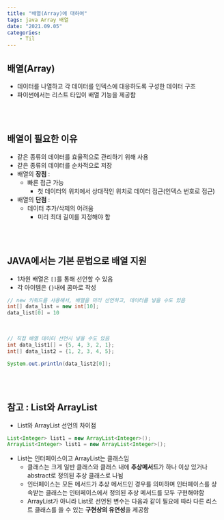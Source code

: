 ```yaml
---
title: "배열(Array)에 대하여"
tags: java Array 배열
date: "2021.09.05"
categories: 
    - Til
---
```


## 배열(Array)
- 데이터를 나열하고 각 데이터를 인덱스에 대응하도록 구성한 데이터 구조
- 파이썬에서는 리스트 타입이 배열 기능을 제공함
<br>
<br>

## 배열이 필요한 이유
- 같은 종류의 데이터를 효율적으로 관리하기 위해 사용
- 같은 종류의 데이터를 순차적으로 저장
- 배열의 **장점** :
	- 빠른 접근 가능
		- 첫 데이터의 위치에서 상대적인 위치로 데이터 접근(인덱스 번호로 접근)
- 배열의 **단점** :
	- 데이터 추가/삭제의 어려움
		- 미리 최대 길이를 지정해야 함
<br>
<br>

## JAVA에서는 기본 문법으로 배열 지원
- 1차원 배열은 `[]`를 통해 선언할 수 있음
- 각 아이템은 `{}`내에 콤마로 작성
```java
// new 키워드를 사용해서, 배열을 미리 선언하고, 데이터를 넣을 수도 있음
int[] data_list = new int[10];
data_list[0] = 10
```

<br>

```java
// 직접 배열 데이터 선언시 넣을 수도 있음
int data_list1[] = {5, 4, 3, 2, 1};
int[] data_list2 = {1, 2, 3, 4, 5};

System.out.println(data_list2[0]);
```

<br>
<br>

## 참고 : List와 ArrayList
- List와 ArrayList 선언의 차이점

```java
List<Integer> list1 = new ArrayList<Integer>();
ArrayList<Integer> list1 = new ArrayList<Integer>();
```
- List는 인터페이스이고 ArrayList는 클래스임
	- 클래스는 크게 일반 클래스와 클래스 내에 **추상메서드**가 하나 이상 있거나 abstract로 정의된 추상 클래스로 나뉨
	- 인터페이스는 모든 메서드가 추상 메서드인 경우를 의미하며 인터페이스를 상속받는 클래스는 인터페이스에서 정의된 추상 메서드를 모두 구현해야함 
	- ArrayList가 아니라 List로 선언된 변수는 다음과 같이 필요에 따라 다른 리스트 클래스를 쓸 수 있는 **구현상의 유연성**을 제공함

